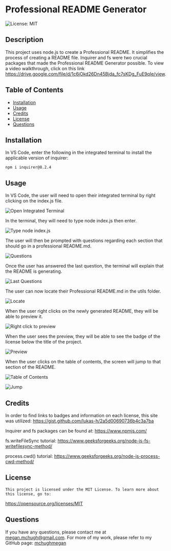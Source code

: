 # Professional README Generator
![License: MIT](https://img.shields.io/badge/License-MIT-yellow)

## Description

This project uses node.js to create a Professional README. It simplifies the process of creating a README file. Inquirer and fs were two crucial packages that made the Professional README Generator possible. To view a video walkthrough, click on this link https://drive.google.com/file/d/1c6jOkd26Dn45Bjda_fc7sKDg_FuE9qIe/view.

## Table of Contents

* [Installation](#installation)
* [Usage](#usage)
* [Credits](#credits)
* [License](#license)
* [Questions](#questions)

## Installation

In VS Code, enter the following in the integrated terminal to install the applicable version of inquirer:

```
npm i inquirer@8.2.4
```

## Usage

In VS Code, the user will need to open their integrated terminal by right clicking on the index.js file. 

![Open Integrated Terminal](https://github.com/mchughmegan/Professional-README-Generator/blob/main/assets/Open%20Terminal%20in%20VS%20Code.png)

In the terminal, they will need to type node index.js then enter. 

![Type node index.js](https://github.com/mchughmegan/Professional-README-Generator/blob/main/assets/Enter%20node%20index.js.png)

The user will then be prompted with questions regarding each section that should go in a professional README.md. 

![Questions](https://github.com/mchughmegan/Professional-README-Generator/blob/main/assets/User%20answers%20questions.png)

Once the user has answered the last question, the terminal will explain that the README is generating.

![Last Questions](https://github.com/mchughmegan/Professional-README-Generator/blob/main/assets/Finish%20Questions%20Generate%20README.png)

The user can now locate their Professional README.md in the utils folder.

![Locate](https://github.com/mchughmegan/Professional-README-Generator/blob/main/assets/README%20in%20util%20folder.png)

When the user right clicks on the newly generated README, they will be able to preview it.

![Right click to preview](https://github.com/mchughmegan/Professional-README-Generator/blob/main/assets/Open%20Preview.png)

When the user sees the preview, they will be able to see the badge of the license below the title of the project.

![Preview](https://github.com/mchughmegan/Professional-README-Generator/blob/main/assets/Preview.png)

When the user clicks on the table of contents, the screen will jump to that section of the README.

![Table of Contents](https://github.com/mchughmegan/Professional-README-Generator/blob/main/assets/Click%20on%20Table%20of%20Contents.png)

![Jump](https://github.com/mchughmegan/Professional-README-Generator/blob/main/assets/Jump%20to%20Section.png)


## Credits

In order to find links to badges and information on each license, this site was utilized: https://gist.github.com/lukas-h/2a5d00690736b4c3a7ba

Inquirer and fs packages can be found at:
https://www.npmjs.com/

fs.writeFileSync tutorial:
https://www.geeksforgeeks.org/node-js-fs-writefilesync-method/

process.cwd() tutorial:
https://www.geeksforgeeks.org/node-js-process-cwd-method/

## License
    
    This project is licensed under the MIT License. To learn more about this license, go to:
https://opensource.org/licenses/MIT 

## Questions

If you have any questions, please contact me at megan.mchugh@gmail.com.
For more of my work, please refer to my GitHub page:
[mchughmegan](https://github.com/mchughmegan/)
